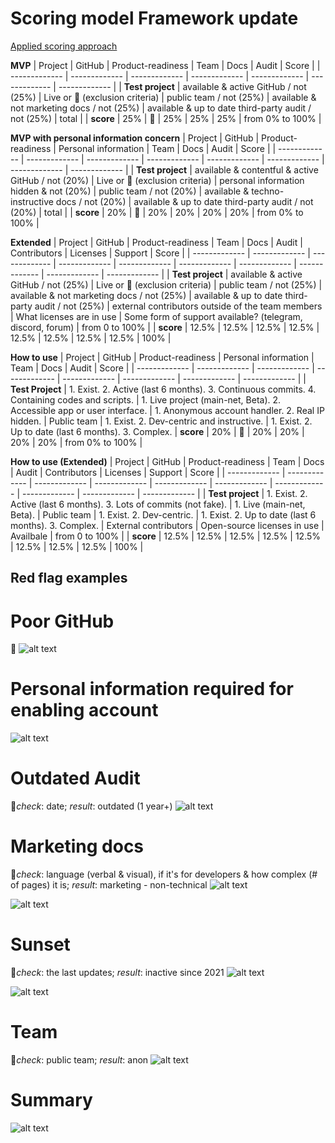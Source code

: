 # Scoring model Framework update

[Applied scoring approach](https://mirror.xyz/0x0f1F3DAf416B74DB3DE55Eb4D7513a80F4841073/E9QPx9iKgPXPqEsAN-YklipSRJy9VTBMOLwwEcqqVpU)

**MVP**
| Project | GitHub | Product-readiness | Team | Docs | Audit | Score |
| ------------- | ------------- | ------------- | ------------- | ------------- | ------------- | ------------- |
| **Test project** | available & active GitHub / not (25%) | Live or 🚧 (exclusion criteria) | public team / not (25%) | available & not marketing docs / not (25%) | available & up to date third-party audit / not (25%) | total |
| **score** | 25% | 🚧 | 25% | 25% | 25% | from 0% to 100% |

**MVP with personal information concern**
| Project | GitHub | Product-readiness | Personal information | Team | Docs | Audit | Score |
| ------------- | ------------- | ------------- | ------------- | ------------- | ------------- | ------------- | ------------- |
| **Test project** | available & contentful & active GitHub / not (20%) | Live or 🚧 (exclusion criteria) | personal information hidden & not (20%) | public team / not (20%) | available & techno-instructive docs / not (20%) | available & up to date third-party audit / not (20%) | total |
| **score** | 20% | 🚧 | 20% | 20% | 20% | 20% | from 0% to 100% |

**Extended**
| Project | GitHub | Product-readiness | Team | Docs | Audit | Contributors | Licenses | Support | Score |
| ------------- | ------------- | ------------- | ------------- | ------------- | ------------- | ------------- | ------------- | ------------- | ------------- |
| **Test project** | available & active GitHub / not (25%) | Live or 🚧 (exclusion criteria) | public team / not (25%) | available & not marketing docs / not (25%) | available & up to date third-party audit / not (25%) | external contributors outside of the team members | What licenses are in use | Some form of support available? (telegram, discord, forum) | from 0 to 100% |
| **score** | 12.5% | 12.5% | 12.5% | 12.5% | 12.5% | 12.5% | 12.5% | 12.5% | 100% |

**How to use**
| Project | GitHub | Product-readiness | Personal information | Team | Docs | Audit | Score |
| ------------- | ------------- | ------------- | ------------- | ------------- | ------------- | ------------- | ------------- |
| **Test Project** | 1. Exist. 2. Active (last 6 months). 3. Continuous commits. 4. Containing codes and scripts. | 1. Live project (main-net, Beta). 2. Accessible app or user interface. | 1. Anonymous account handler. 2. Real IP hidden. | Public team | 1. Exist. 2. Dev-centric and instructive. | 1. Exist. 2. Up to date (last 6 months). 3. Complex.
| **score** | 20% | 🚧 | 20% | 20% | 20% | 20% | from 0% to 100% |

**How to use (Extended)**
| Project | GitHub | Product-readiness | Team | Docs | Audit | Contributors | Licenses | Support | Score |
| ------------- | ------------- | ------------- | ------------- | ------------- | ------------- | ------------- | ------------- | ------------- | ------------- |
| **Test project** | 1. Exist. 2. Active (last 6 months). 3. Lots of commits (not fake). | 1. Live (main-net, Beta). | Public team | 1. Exist. 2. Dev-centric. | 1. Exist. 2. Up to date (last 6 months). 3. Complex. | External contributors | Open-source licenses in use | Availbale | from 0 to 100% |
| **score** | 12.5% | 12.5% | 12.5% | 12.5% | 12.5% | 12.5% | 12.5% | 12.5% | 100% |

## **Red flag examples**

# **Poor GitHub**
🚩
![alt text](https://github.com/web3privacy/web3privacy/blob/main/Web3privacynowplatform/scoringmodel/staticobjects/Poor%20Github%20(Hurricane%20protocol).png?raw=true)

# **Personal information required for enabling account**
![alt text](https://github.com/web3privacy/web3privacy/blob/main/Web3privacynowplatform/scoringmodel/staticobjects/Personal%20information%20required%20(NonKYC%20exchange).png?raw=true)

# **Outdated Audit**
🚩_check_: date; _result_: outdated (1 year+)
![alt text](https://github.com/web3privacy/web3privacy/blob/main/Web3privacynowplatform/scoringmodel/staticobjects/Outdated%20audits%20(DeFiner%20Protocol).png?raw=true)

# **Marketing docs**
🚩_check_: language (verbal & visual), if it's for developers & how complex (# of pages) it is; _result_: marketing - non-technical
![alt text](https://github.com/web3privacy/web3privacy/blob/main/Web3privacynowplatform/scoringmodel/staticobjects/Marketing%20docs%20(ShadeCash).png?raw=true)

![alt text](https://github.com/web3privacy/web3privacy/blob/main/Web3privacynowplatform/scoringmodel/staticobjects/Marketing%20docs2%20(ShadeCash).png?raw=true)

# **Sunset**
🚩_check_: the last updates; _result_: inactive since 2021
![alt text](https://github.com/web3privacy/web3privacy/blob/main/Web3privacynowplatform/scoringmodel/staticobjects/Sunset%20(Coinbook).png?raw=true)

![alt text](https://github.com/web3privacy/web3privacy/blob/main/Web3privacynowplatform/scoringmodel/staticobjects/Sunset2%20(Coinbook).png?raw=true)

# **Team**
🚩_check_: public team; _result_: anon
![alt text](https://github.com/web3privacy/web3privacy/blob/main/Web3privacynowplatform/scoringmodel/staticobjects/Anon%20team%20(CIT%20Protocol).png?raw=true)

# **Summary**
![alt text](https://github.com/web3privacy/web3privacy/blob/main/Web3privacynowplatform/scoringmodel/staticobjects/Red%20flag%20summary.png?raw=true)
